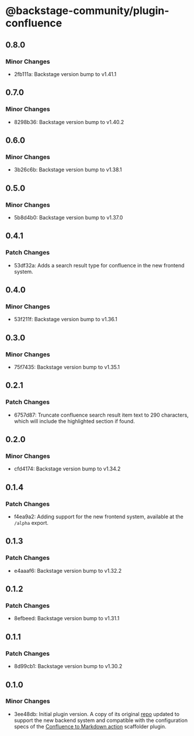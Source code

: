 # @backstage-community/plugin-confluence

## 0.8.0

### Minor Changes

- 2fb111a: Backstage version bump to v1.41.1

## 0.7.0

### Minor Changes

- 8298b36: Backstage version bump to v1.40.2

## 0.6.0

### Minor Changes

- 3b26c6b: Backstage version bump to v1.38.1

## 0.5.0

### Minor Changes

- 5b8d4b0: Backstage version bump to v1.37.0

## 0.4.1

### Patch Changes

- 53df32a: Adds a search result type for confluence in the new frontend system.

## 0.4.0

### Minor Changes

- 53f211f: Backstage version bump to v1.36.1

## 0.3.0

### Minor Changes

- 75f7435: Backstage version bump to v1.35.1

## 0.2.1

### Patch Changes

- 6757d87: Truncate confluence search result item text to 290 characters, which will include the highlighted section if found.

## 0.2.0

### Minor Changes

- cfd4174: Backstage version bump to v1.34.2

## 0.1.4

### Patch Changes

- f4ea9a2: Adding support for the new frontend system, available at the `/alpha` export.

## 0.1.3

### Patch Changes

- e4aaaf6: Backstage version bump to v1.32.2

## 0.1.2

### Patch Changes

- 8efbeed: Backstage version bump to v1.31.1

## 0.1.1

### Patch Changes

- 8d99cb1: Backstage version bump to v1.30.2

## 0.1.0

### Minor Changes

- 3ee48db: Initial plugin version. A copy of its original [repo](https://github.com/K-Phoen/backstage-plugin-confluence) updated to support the new backend system and compatible with the configuration specs of the [Confluence to Markdown action](https://github.com/backstage/backstage/tree/master/plugins/scaffolder-backend-module-confluence-to-markdown) scaffolder plugin.
